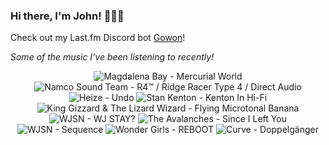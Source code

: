 ### Hi there, I'm John! 🏄🏻‍♂️

Check out my Last.fm Discord bot [Gowon](http://gowon.ca)!

_Some of the music I've been listening to recently!_


<!-- lastfm -->
<p align="center"><img src="https://lastfm.freetls.fastly.net/i/u/64s/c1b18f7dd5f2b262a96288bfa2330ad2.jpg" title="Magdalena Bay - Mercurial World"> <img src="https://lastfm.freetls.fastly.net/i/u/64s/93eb49068b172be27c3e74220232edc1.jpg" title="Namco Sound Team - R4™ / Ridge Racer Type 4 / Direct Audio"> <img src="https://lastfm.freetls.fastly.net/i/u/64s/d92a82b5984e30790c94ef44c4f062a8.jpg" title="Heize - Undo"> <img src="https://lastfm.freetls.fastly.net/i/u/64s/ee4fc15e19b015ca1fbd17ed3125dbf7.jpg" title="Stan Kenton - Kenton In Hi-Fi"> <img src="https://lastfm.freetls.fastly.net/i/u/64s/205d1d3eb0eb5e4d08ceb3d9721ab2bc.jpg" title="King Gizzard & The Lizard Wizard - Flying Microtonal Banana"> <img src="https://lastfm.freetls.fastly.net/i/u/64s/9262a9a00eecff0ad8fb1688c6a6d7b2.png" title="WJSN - WJ STAY?"> <img src="https://lastfm.freetls.fastly.net/i/u/64s/44210253d8fd4a539cc2b97e512dffd9.png" title="The Avalanches - Since I Left You"> <img src="https://lastfm.freetls.fastly.net/i/u/64s/00b3a4390cf0b68c8d40a7ccb74bb8ba.jpg" title="WJSN - Sequence"> <img src="https://lastfm.freetls.fastly.net/i/u/64s/2a4987226f30b7edac005e50f25a5b0a.png" title="Wonder Girls - REBOOT"> <img src="https://lastfm.freetls.fastly.net/i/u/64s/71316e2eae414d2aa034147350541828.jpg" title="Curve - Doppelgänger"> </p>

